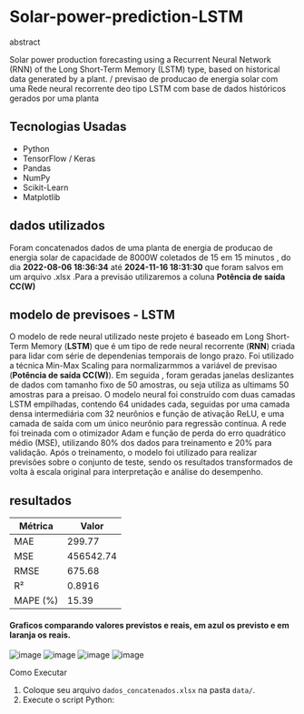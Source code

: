 # Solar-power-prediction-LSTM
abstract

  Solar power production forecasting using a Recurrent Neural Network (RNN) of the Long Short-Term Memory (LSTM) type, based on historical data generated by a plant. /
  previsao de producao de energia solar com uma Rede neural recorrente deo tipo LSTM com base de dados históricos gerados por uma planta 
  

## Tecnologias Usadas

  - Python
  - TensorFlow / Keras
  - Pandas
  - NumPy
  - Scikit-Learn
  - Matplotlib


## dados utilizados
 Foram concatenados dados de uma planta de energia de producao de energia solar de capacidade de 8000W coletados de 15 em 15 minutos , do dia **2022-08-06 18:36:34** até **2024-11-16 18:31:30**  que foram salvos em um arquivo .xlsx .Para a previsáo utilizaremos a coluna **Potência de saída CC(W)**







## modelo de previsoes - **LSTM**

O modelo de rede neural utilizado neste projeto é baseado em Long Short-Term Memory (**LSTM**) que é um tipo de rede neural recorrente (**RNN**) criada para lidar com série de dependenias temporais de longo prazo. Foi utilizado a técnica Min-Max Scaling para normalizarmmos a variável de previsao (**Potência de saída CC(W)**). Em seguida , foram geradas janelas deslizantes de dados com tamanho fixo de 50 amostras, ou seja utiliza as ultimams 50 amostras para a preisao. O modelo neural foi construído com duas camadas LSTM empilhadas, contendo 64 unidades cada, seguidas por uma camada densa intermediária com 32 neurônios e função de ativação ReLU, e uma camada de saída com um único neurônio para regressão contínua. A rede foi treinada com o otimizador Adam e função de perda do erro quadrático médio (MSE), utilizando 80% dos dados para treinamento e 20% para validação. Após o treinamento, o modelo foi utilizado para realizar previsões sobre o conjunto de teste, sendo os resultados transformados de volta à escala original para interpretação e análise do desempenho.




## resultados
| Métrica | Valor |
|--------|--------|
| MAE    | 299.77 |
| MSE    | 456542.74 |
| RMSE   | 675.68 |
| R²     | 0.8916 |
| MAPE (%) | 15.39 |
#### Graficos comparando valores previstos e reais, em azul os previsto e em laranja os reais.
![image](https://github.com/user-attachments/assets/f47f09f9-a5f2-40ea-967f-476881f4aeda)
![image](https://github.com/user-attachments/assets/64aeaec6-61c9-4abb-974a-d73924ca308f)
![image](https://github.com/user-attachments/assets/31a36955-d9a3-48d8-93c3-8386858e0c94)
![image](https://github.com/user-attachments/assets/9db64a44-31a6-40f6-82cf-ae266c37aa4d)



Como Executar
  
  1. Coloque seu arquivo `dados_concatenados.xlsx` na pasta `data/`.
  2. Execute o script Python:





